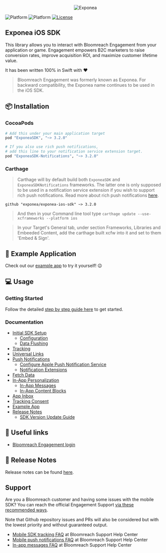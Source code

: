 <p align="center">
  <img src="./Documentation/images/logo_engagement.png?raw=true" alt="Exponea"/>
</p>

![Platform](https://img.shields.io/badge/Platform-iOS-lightgrey.svg?style=flat)
![Platform](https://img.shields.io/badge/Swift-4.2+-green.svg?style=flat)
[![License](https://img.shields.io/badge/License-MIT-yellow.svg)](https://opensource.org/licenses/MIT)

## Exponea iOS SDK

This library allows you to interact with Bloomreach Engagement from your application or game. Engagement empowers B2C marketers to raise conversion rates, improve acquisition ROI, and maximize customer lifetime value.

It has been written 100% in Swift with ❤️

> 
> Bloomreach Engagement was formerly known as Exponea. For backward compatibility, the Exponea name continues to be used in the iOS SDK.

## 📦 Installation

### CocoaPods

```ruby
# Add this under your main application target
pod "ExponeaSDK", "~> 3.2.0"

# If you also use rich push notifications,
# add this line to your notification service extension target.
pod "ExponeaSDK-Notifications", "~> 3.2.0"
```

### Carthage

> Carthage will by default build both `ExponeaSDK` and `ExponeaSDKNotifications` frameworks. The latter one is only supposed to be used in a notification service extension if you wish to support rich push notifications. Read more about rich push notifications [here](https://documentation.bloomreach.com/engagement/docs/ios-sdk-push-notifications#rich-push-notifications).

```
github "exponea/exponea-ios-sdk" ~> 3.2.0
```
> And then in your Command line tool type ```carthage update --use-xcframeworks --platform ios```

> In your Target's General tab, under section Frameworks, Libraries and Embeeded Content, add the carthage built xcfw into it and set to them 'Embed & Sign'.

## 📱 Example Application

Check out our [example app](https://github.com/exponea/exponea-ios-sdk/tree/master/ExponeaSDK/Example) to try it yourself! 😉

## 💻 Usage

### Getting Started

Follow the detailed [step by step guide here](https://documentation.bloomreach.com/engagement/docs/ios-sdk-setup) to get started.

### Documentation

- [Initial SDK Setup](https://documentation.bloomreach.com/engagement/docs/ios-sdk-setup)
  - [Configuration](https://documentation.bloomreach.com/engagement/docs/ios-sdk-configuration)
  - [Data Flushing](https://documentation.bloomreach.com/engagement/docs/ios-sdk-data-flushing)
- [Tracking](https://documentation.bloomreach.com/engagement/docs/ios-sdk-tracking)
- [Universal Links](https://documentation.bloomreach.com/engagement/docs/ios-sdk-universal-links)
- [Push Notifications](https://documentation.bloomreach.com/engagement/docs/ios-sdk-push-notifications)
  - [Configure Apple Push Notification Service](https://documentation.bloomreach.com/engagement/docs/ios-sdk-configure-apns)
  - [Notification Extensions](https://documentation.bloomreach.com/engagement/docs/ios-sdk-notification-extensions)
- [Fetch Data](https://documentation.bloomreach.com/engagement/docs/ios-sdk-fetch-data)
- [In-App Personalization](https://documentation.bloomreach.com/engagement/docs/ios-sdk-in-app-personalization)
  - [In-App Messages](https://documentation.bloomreach.com/engagement/docs/ios-sdk-in-app-messages)
  - [In-App Content Blocks](https://documentation.bloomreach.com/engagement/docs/ios-sdk-in-app-content-blocks)
- [App Inbox](https://documentation.bloomreach.com/engagement/docs/ios-sdk-app-inbox)
- [Tracking Consent](https://documentation.bloomreach.com/engagement/docs/ios-sdk-tracking-consent)
- [Example App](https://documentation.bloomreach.com/engagement/docs/ios-sdk-example-app)
- [Release Notes](https://documentation.bloomreach.com/engagement/docs/ios-sdk-release-notes)
  - [SDK Version Update Guide](https://documentation.bloomreach.com/engagement/docs/ios-sdk-version-update)

## 🔗 Useful links

* [Bloomreach Engagement login](https://app.exponea.com/login)

## 📝 Release Notes

Release notes can be found [here](https://documentation.bloomreach.com/engagement/docs/ios-sdk-release-notes).

## Support

Are you a Bloomreach customer and having some issues with the mobile SDK? You can reach the official Engagement Support [via these recommended ways](https://documentation.bloomreach.com/engagement/docs/engagement-support#contacting-the-support).

Note that Github repository issues and PRs will also be considered but with the lowest priority and without guaranteed output.

- [Mobile SDK tracking FAQ](https://support.bloomreach.com/hc/en-us/articles/18153058904733-Mobile-SDK-tracking-FAQ) at Bloomreach Support Help Center
- [Mobile push notifications FAQ](https://support.bloomreach.com/hc/en-us/articles/18152713374877-Mobile-Push-Notifications-FAQ) at Bloomreach Support Help Center
- [In-app messages FAQ](https://support.bloomreach.com/hc/en-us/articles/18152718785437-In-App-Messages-FAQ) at Bloomreach Support Help Center
